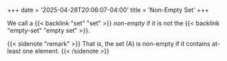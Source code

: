 +++
date = '2025-04-28T20:06:07-04:00'
title = 'Non-Empty Set'
+++

We call a {{< backlink "set" "set" >}} _non-empty_ if it is
not the {{< backlink "empty-set" "empty set" >}}.

{{< sidenote "remark" >}}
That is, the set \(A\) is non-empty if it contains at-least one
element.
{{< /sidenote >}}
